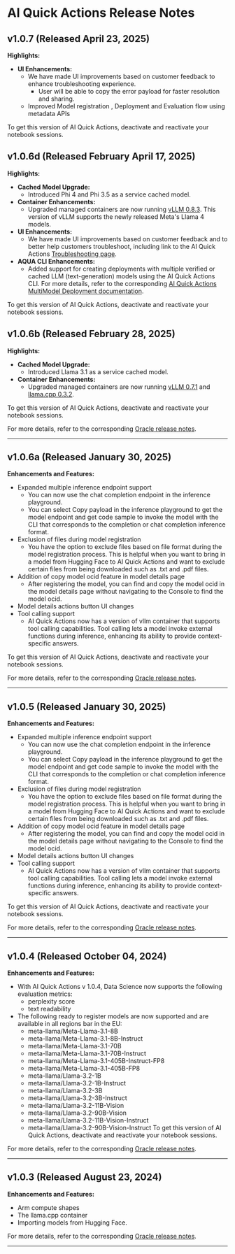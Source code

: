 # AI Quick Actions Release Notes


## v1.0.7 (Released April 23, 2025)
**Highlights:**
- **UI Enhancements:**
  - We have made UI improvements based on customer feedback to enhance troubleshooting experience. 
    - User will be able to copy the error payload for faster resolution and sharing.
  - Improved Model registration , Deployment and Evaluation flow using metadata APIs

To get this version of AI Quick Actions, deactivate and reactivate your notebook sessions.


## v1.0.6d (Released February April 17, 2025)
**Highlights:**
- **Cached Model Upgrade:**
  - Introduced Phi 4 and Phi 3.5 as a service cached model.
- **Container Enhancements:**
  - Upgraded managed containers are now running [vLLM 0.8.3](https://github.com/vllm-project/vllm/releases/tag/v0.8.3). This version of vLLM supports the newly released Meta's Llama 4 models. 
- **UI Enhancements:**
  - We have made UI improvements based on customer feedback and to better help customers troubleshoot, including link to the AI Quick Actions [Troubleshooting page](https://github.com/oracle-samples/oci-data-science-ai-samples/blob/main/ai-quick-actions/troubleshooting-tips.md). 
- **AQUA CLI Enhancements:**
  - Added support for creating deployments with multiple verified or cached LLM (text-generation) models using the AI Quick Actions CLI. For more details, refer to the corresponding [AI Quick Actions MultiModel Deployment documentation](https://github.com/oracle-samples/oci-data-science-ai-samples/blob/main/ai-quick-actions/multimodel-deployment-tips.md).

To get this version of AI Quick Actions, deactivate and reactivate your notebook sessions.


## v1.0.6b (Released February 28, 2025)
**Highlights:**
- **Cached Model Upgrade:**
  - Introduced Llama 3.1 as a service cached model.
- **Container Enhancements:**
  - Upgraded managed containers are now running [vLLM 0.7.1](https://github.com/vllm-project/vllm/releases/tag/v0.7.1) and [llama.cpp 0.3.2](https://github.com/abetlen/llama-cpp-python/releases/tag/v0.3.2).

To get this version of AI Quick Actions, deactivate and reactivate your notebook sessions.

For more details, refer to the corresponding [Oracle release notes](https://docs.oracle.com/en-us/iaas/releasenotes/data-science/ai-quick-actions-106-b.htm).

---

## v1.0.6a (Released January 30, 2025)
**Enhancements and Features:**

- Expanded multiple inference endpoint support
  - You can now use the chat completion endpoint in the inference playground.
  - You can select Copy payload in the inference playground to get the model endpoint and get code sample to invoke the model with the CLI that corresponds to the completion or chat completion inference format.
- Exclusion of files during model registration
  - You have the option to exclude files based on file format during the model registration process. This is helpful when you want to bring in a model from Hugging Face to AI Quick Actions and want to exclude certain files from being downloaded such as .txt and .pdf files.
- Addition of copy model ocid feature in model details page
  - After registering the model, you can find and copy the model ocid in the model details page without navigating to the Console to find the model ocid.
- Model details actions button UI changes
- Tool calling support
  - AI Quick Actions now has a version of vllm container that supports tool calling capabilities. Tool calling lets a model invoke external functions during inference, enhancing its ability to provide context-specific answers.

To get this version of AI Quick Actions, deactivate and reactivate your notebook sessions.

For more details, refer to the corresponding [Oracle release notes](https://docs.oracle.com/en-us/iaas/releasenotes/data-science/aqua-106-a.htm).

---

## v1.0.5 (Released January 30, 2025)

**Enhancements and Features:**
- Expanded multiple inference endpoint support
  - You can now use the chat completion endpoint in the inference playground.
  - You can select Copy payload in the inference playground to get the model endpoint and get code sample to invoke the model with the CLI that corresponds to the completion or chat completion inference format.
- Exclusion of files during model registration
  - You have the option to exclude files based on file format during the model registration process. This is helpful when you want to bring in a model from Hugging Face to AI Quick Actions and want to exclude certain files from being downloaded such as .txt and .pdf files.
- Addition of copy model ocid feature in model details page
  - After registering the model, you can find and copy the model ocid in the model details page without navigating to the Console to find the model ocid.
- Model details actions button UI changes
- Tool calling support
  - AI Quick Actions now has a version of vllm container that supports tool calling capabilities. Tool calling lets a model invoke external functions during inference, enhancing its ability to provide context-specific answers.

To get this version of AI Quick Actions, deactivate and reactivate your notebook sessions.

For more details, refer to the corresponding [Oracle release notes](https://docs.oracle.com/iaas/releasenotes/data-science/aqua-105-fast-follow.htm).

---

## v1.0.4 (Released October 04, 2024)

**Enhancements and Features:**
- With AI Quick Actions v 1.0.4, Data Science now supports the following evaluation metrics:
  - perplexity score
  - text readability
- The following ready to register models are now supported and are available in all regions bar in the EU:
  - meta-llama/Meta-Llama-3.1-8B
  - meta-llama/Meta-Llama-3.1-8B-Instruct
  - meta-llama/Meta-Llama-3.1-70B
  - meta-llama/Meta-Llama-3.1-70B-Instruct
  - meta-llama/Meta-Llama-3.1-405B-Instruct-FP8
  - meta-llama/Meta-Llama-3.1-405B-FP8
  - meta-llama/Llama-3.2-1B
  - meta-llama/Llama-3.2-1B-Instruct
  - meta-llama/Llama-3.2-3B
  - meta-llama/Llama-3.2-3B-Instruct
  - meta-llama/Llama-3.2-11B-Vision
  - meta-llama/Llama-3.2-90B-Vision
  - meta-llama/Llama-3.2-11B-Vision-Instruct
  - meta-llama/Llama-3.2-90B-Vision-Instruct
To get this version of AI Quick Actions, deactivate and reactivate your notebook sessions.

For more details, refer to the corresponding [Oracle release notes](https://docs.oracle.com/iaas/releasenotes/data-science/aqua-104.htm).

---

## v1.0.3 (Released August 23, 2024)

**Enhancements and Features:**
- Arm compute shapes
- The llama.cpp container
- Importing models from Hugging Face.


For more details, refer to the corresponding [Oracle release notes](https://docs.oracle.com/iaas/releasenotes/data-science/aqua-103.htm).

---
